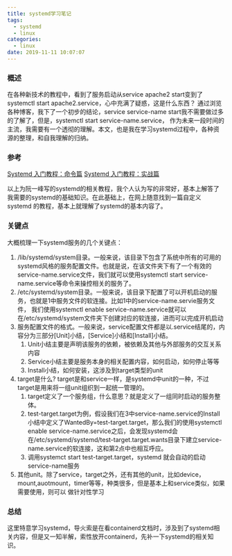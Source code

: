 ```yaml
---
title: systemd学习笔记
tags:
  - systemd
  - linux
categories:
  - linux
date: 2019-11-11 10:07:07
---
```


### 概述

在各种新技术的教程中，看到了服务启动从service apache2 start变到了systemctl start apache2.service，心中充满了疑惑，这是什么东西？
通过浏览各种博客，我下了一个初步的结论，service service-name start我不需要做过多的了解了，但是，systemctl start service-name.service，
作为未来一段时间的主流，我需要有一个透彻的理解。本文，也是我在学习systemd过程中，各种资源的整理，和自我理解的归纳。

### 参考

[Systemd 入门教程：命令篇](http://www.ruanyifeng.com/blog/2016/03/systemd-tutorial-commands.html)
[Systemd 入门教程：实战篇](http://www.ruanyifeng.com/blog/2016/03/systemd-tutorial-part-two.html)

以上为阮一峰写的systemd的相关教程，我个人认为写的非常好，基本上解答了我需要的systemd的基础知识。在此基础上，在网上随意找到一篇自定义systemd
的教程，基本上就理解了systemd的基本内容了。

### 关键点

大概梳理一下systemd服务的几个关键点：
1. /lib/systemd/system目录。一般来说，该目录下包含了系统中所有的可用的systemd风格的服务配置文件。也就是说，在该文件夹下有了一个有效的
service-name.service文件，我们就可以使用systemctl start service-name.service等命令来操控相关的服务了。
2. /etc/systemd/system目录。一般来说，该目录下配置了可以开机启动的服务，也就是1中服务文件的软连接。比如1中的service-name.servie服务文件，
我们使用systemctl enable service-name.service就可以在/etc/systemd/system文件夹下创建对应的软连接，进而可以完成开机启动
3. 服务配置文件的格式。一般来说，service配置文件都是以.service结尾的，内容分为三部分[Unit]小结，[Service]小结和[Install]小结。
   1. Unit小结主要是声明该服务的依赖，被依赖及其他与外部服务的交互关系内容
   2. Service小结主要是服务本身的相关配置内容，如何启动，如何停止等等
   3. Install小结，如何安装，这涉及到target类型的unit
4. target是什么? target是和service一样，是systemd中unit的一种，不过target是用来将一组unit组织到一起统一管理的。 
   1. target定义了一个服务组，什么意思？就是定义了一组同时启动的服务整体。
   2. test-target.target为例，假设我们在3中service-name.service的Install小结中定义了WantedBy=test-target.target，那么我们的使用systemctl enable service-name.service之后，会发现systemd会在/etc/systemd/systemd/test-target.target.wants目录下建立service-name.service的软连接，这和第2点中也相互呼应。
   3. 调用systemct start test-target.target，systemd 就会自动的启动service-name服务
5. 其他unit。除了service，target之外，还有其他的unit，比如device，mount,auotmount，timer等等，种类很多，但是基本上和service类似，如果需要使用，则可以
做针对性学习

### 总结

这里特意学习systemd，导火索是在看containerd文档时，涉及到了systemd相关内容，但是又一知半解，索性放开containerd，先补一下systemd的相关知识。
















